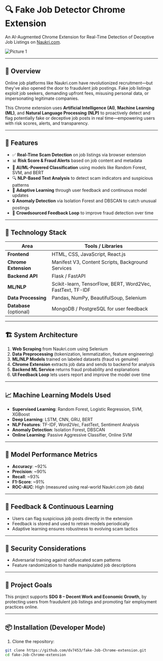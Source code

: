 # 🔍 Fake Job Detector Chrome Extension

An AI-Augmented Chrome Extension for Real-Time Detection of Deceptive Job Listings on [Naukri.com](https://www.naukri.com).

![Picture 1](https://github.com/user-attachments/assets/f6948c7f-9014-4142-bb90-30198aaa1852)

---

## 📌 Overview

Online job platforms like Naukri.com have revolutionized recruitment—but they've also opened the door to fraudulent job postings. Fake job listings exploit job seekers, demanding upfront fees, misusing personal data, or impersonating legitimate companies.

This Chrome extension uses **Artificial Intelligence (AI)**, **Machine Learning (ML)**, and **Natural Language Processing (NLP)** to proactively detect and flag potentially fake or deceptive job posts in real time—empowering users with risk scores, alerts, and transparency.

---

## 🚀 Features

- ✅ **Real-Time Scam Detection** on job listings via browser extension  
- 📊 **Risk Score & Fraud Alerts** based on job content and metadata  
- 🧠 **AI/ML-Powered Classification** using models like Random Forest, SVM, and BERT  
- 🔍 **NLP-Based Text Analysis** to detect scam indicators and suspicious patterns  
- 🔄 **Adaptive Learning** through user feedback and continuous model updates  
- 🔒 **Anomaly Detection** via Isolation Forest and DBSCAN to catch unusual postings  
- 👥 **Crowdsourced Feedback Loop** to improve fraud detection over time  

---

## 🧠 Technology Stack

| Area             | Tools / Libraries                                       |
|------------------|---------------------------------------------------------|
| **Frontend**      | HTML, CSS, JavaScript, React.js                        |
| **Chrome Extension** | Manifest V3, Content Scripts, Background Services  |
| **Backend API**   | Flask / FastAPI                                        |
| **ML/NLP**        | Scikit-learn, TensorFlow, BERT, Word2Vec, FastText, TF-IDF |
| **Data Processing** | Pandas, NumPy, BeautifulSoup, Selenium              |
| **Database** (optional) | MongoDB / PostgreSQL for user feedback         |

---

## 🏗️ System Architecture

1. **Web Scraping** from Naukri.com using Selenium  
2. **Data Preprocessing** (tokenization, lemmatization, feature engineering)  
3. **ML/NLP Models** trained on labeled datasets (fraud vs genuine)  
4. **Chrome Extension** extracts job data and sends to backend for analysis  
5. **Backend ML Service** returns fraud probability and explanations  
6. **UI Feedback Loop** lets users report and improve the model over time  

---

## 📈 Machine Learning Models Used

- **Supervised Learning**: Random Forest, Logistic Regression, SVM, XGBoost  
- **Deep Learning**: LSTM, CNN, GRU, BERT  
- **NLP Features**: TF-IDF, Word2Vec, FastText, Sentiment Analysis  
- **Anomaly Detection**: Isolation Forest, DBSCAN  
- **Online Learning**: Passive Aggressive Classifier, Online SVM  

---

## 🧪 Model Performance Metrics

- **Accuracy**: ~92%  
- **Precision**: ~90%  
- **Recall**: ~93%  
- **F1-Score**: ~91%  
- **ROC-AUC**: High (measured using real-world Naukri.com job data)  

---

## 🔄 Feedback & Continuous Learning

- Users can flag suspicious job posts directly in the extension  
- Feedback is stored and used to retrain models periodically  
- Adaptive learning ensures robustness to evolving scam tactics  

---

## 🔐 Security Considerations

- Adversarial training against obfuscated scam patterns  
- Feature randomization to handle manipulated job descriptions  

---

## 🧭 Project Goals

This project supports **SDG 8 – Decent Work and Economic Growth**, by protecting users from fraudulent job listings and promoting fair employment practices online.

---

## 📦 Installation (Developer Mode)

1. Clone the repository:

```bash
git clone https://github.com/dv7453/fake-Job-Chrome-extension.git
cd fake-Job-Chrome-extension
